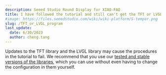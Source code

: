```yaml
---
description: Seeed Studio Round Display for XIAO-FAQ
title: I have followed the tutorial and still can't get the TFT or LVGL program to compile properly, what should I do?
#image: https://files.seeedstudio.com/wiki/wiki-platform/S-tempor.png
slug: /TFT_or_LVGL_program
last_update:
  date: 6/30/2023
  author: cheng.tang
---
```

Updates to the TFT library and the LVGL library may cause the procedures in the tutorial to fail. We recommend that you use our [tested and stable versions of the libraries](https://github.com/limengdu/Seeed-Studio-XIAO-Round-Display-lvgl8.3.5/tree/main/libraries), which you can use without even having to change the configuration in them yourself.